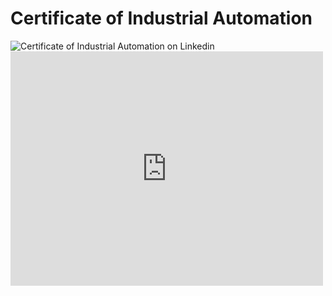 # Certificate of Industrial Automation 
![Certificate of Industrial Automation on Linkedin ](https://github.com/JonathanBheri/Certificate/blob/master/CertificateOfCompletion_Learn%20Industrial%20Automation.png)
<embed src="https://drive.google.com/viewerng/viewer?embedded=true&url=https://github.com/JonathanBheri/Certificate/blob/master/CertificateOfCompletion_Learn%20Industrial%20Automation.pdf" width="500" height="375">
